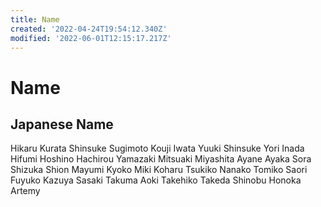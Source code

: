 ```yaml
---
title: Name
created: '2022-04-24T19:54:12.340Z'
modified: '2022-06-01T12:15:17.217Z'
---
```


# Name
## Japanese Name
Hikaru Kurata
Shinsuke Sugimoto
Kouji Iwata
Yuuki Shinsuke
Yori Inada
Hifumi Hoshino
Hachirou Yamazaki
Mitsuaki Miyashita
Ayane Ayaka
Sora Shizuka
Shion Mayumi
Kyoko Miki
Koharu Tsukiko
Nanako Tomiko
Saori Fuyuko
Kazuya Sasaki
Takuma Aoki
Takehiko Takeda
Shinobu Honoka
Artemy
